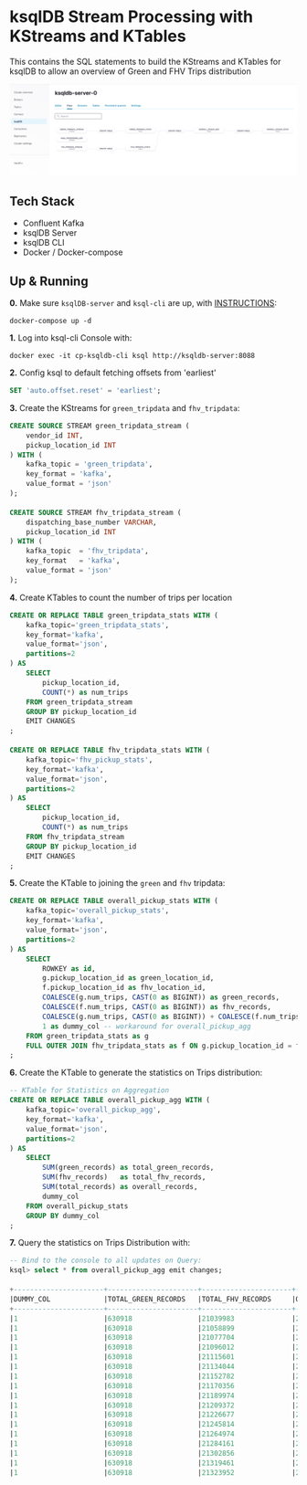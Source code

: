 # ksqlDB Stream Processing with KStreams and KTables

This contains the SQL statements to build the KStreams and KTables for ksqlDB to allow an overview of Green and FHV Trips distribution

![ksqldb-streams](https://github.com/iobruno/data-engineering-zoomcamp/blob/master/assets/week6_ksqldb_streams.png)


## Tech Stack
- Confluent Kafka
- ksqlDB Server
- ksqlDB CLI
- Docker / Docker-compose

## Up & Running

**0.** Make sure `ksqlDB-server` and `ksql-cli` are up, with [INSTRUCTIONS](https://github.com/iobruno/data-engineering-zoomcamp/tree/master/week_6_stream_processing):
```
docker-compose up -d
```

**1.** Log into ksql-cli Console with:
```
docker exec -it cp-ksqldb-cli ksql http://ksqldb-server:8088
```

**2.** Config ksql to default fetching offsets from 'earliest' 
```sql
SET 'auto.offset.reset' = 'earliest';
```

**3.** Create the KStreams for `green_tripdata` and `fhv_tripdata`:
```sql
CREATE SOURCE STREAM green_tripdata_stream (
    vendor_id INT,
    pickup_location_id INT
) WITH (
    kafka_topic = 'green_tripdata',
    key_format = 'kafka',
    value_format = 'json'
);

CREATE SOURCE STREAM fhv_tripdata_stream (
    dispatching_base_number VARCHAR,
    pickup_location_id INT
) WITH (
    kafka_topic  = 'fhv_tripdata',
    key_format   = 'kafka',
    value_format = 'json'
);
```

**4.** Create KTables to count the number of trips per location
```sql
CREATE OR REPLACE TABLE green_tripdata_stats WITH (
    kafka_topic='green_tripdata_stats', 
    key_format='kafka',
    value_format='json',
    partitions=2
) AS 
    SELECT
        pickup_location_id,
        COUNT(*) as num_trips
    FROM green_tripdata_stream
    GROUP BY pickup_location_id
    EMIT CHANGES
;

CREATE OR REPLACE TABLE fhv_tripdata_stats WITH (
    kafka_topic='fhv_pickup_stats', 
    key_format='kafka',
    value_format='json',
    partitions=2
) AS 
    SELECT 
        pickup_location_id,
        COUNT(*) as num_trips
    FROM fhv_tripdata_stream
    GROUP BY pickup_location_id
    EMIT CHANGES
;
```

**5.** Create the KTable to joining the `green` and `fhv` tripdata:
```sql
CREATE OR REPLACE TABLE overall_pickup_stats WITH (
    kafka_topic='overall_pickup_stats',
    key_format='kafka',
    value_format='json',
    partitions=2
) AS 
    SELECT
        ROWKEY as id,
        g.pickup_location_id as green_location_id,
        f.pickup_location_id as fhv_location_id,
        COALESCE(g.num_trips, CAST(0 as BIGINT)) as green_records,
        COALESCE(f.num_trips, CAST(0 as BIGINT)) as fhv_records,
        COALESCE(g.num_trips, CAST(0 as BIGINT)) + COALESCE(f.num_trips, CAST(0 as BIGINT)) as total_records,
        1 as dummy_col -- workaround for overall_pickup_agg
    FROM green_tripdata_stats as g
    FULL OUTER JOIN fhv_tripdata_stats as f ON g.pickup_location_id = f.pickup_location_id
;
```

**6.** Create the KTable to generate the statistics on Trips distribution:
```sql
-- KTable for Statistics on Aggregation
CREATE OR REPLACE TABLE overall_pickup_agg WITH (
    kafka_topic='overall_pickup_agg',
    key_format='kafka',
    value_format='json',
    partitions=2
) AS 
    SELECT 
        SUM(green_records) as total_green_records, 
        SUM(fhv_records)   as total_fhv_records, 
        SUM(total_records) as overall_records,
        dummy_col
    FROM overall_pickup_stats 
    GROUP BY dummy_col
;
```

**7.** Query the statistics on Trips Distribution with:

```sql
-- Bind to the console to all updates on Query:
ksql> select * from overall_pickup_agg emit changes;

+----------------------+----------------------+----------------------+----------------------+
|DUMMY_COL             |TOTAL_GREEN_RECORDS   |TOTAL_FHV_RECORDS     |OVERALL_RECORDS       |
+----------------------+----------------------+----------------------+----------------------+
|1                     |630918                |21039983              |21670901              |
|1                     |630918                |21058899              |21689817              |
|1                     |630918                |21077704              |21708622              |
|1                     |630918                |21096012              |21726930              |
|1                     |630918                |21115601              |21746519              |
|1                     |630918                |21134044              |21764962              |
|1                     |630918                |21152782              |21783700              |
|1                     |630918                |21170356              |21801274              |
|1                     |630918                |21189974              |21820892              |
|1                     |630918                |21209372              |21840290              |
|1                     |630918                |21226677              |21857595              |
|1                     |630918                |21245814              |21876732              |
|1                     |630918                |21264974              |21895892              |
|1                     |630918                |21284161              |21915079              |
|1                     |630918                |21302856              |21933774              |
|1                     |630918                |21319461              |21950379              |
|1                     |630918                |21323952              |21954870              |
```
